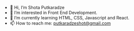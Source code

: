 - 👋 Hi, I’m Shota Putkaradze
- 👀 I’m interested in Front End Development.
- 🌱 I’m currently learning HTML, CSS, Javascript and React.
- 📫 How to reach me: putkaradzeshot@gmail.com
